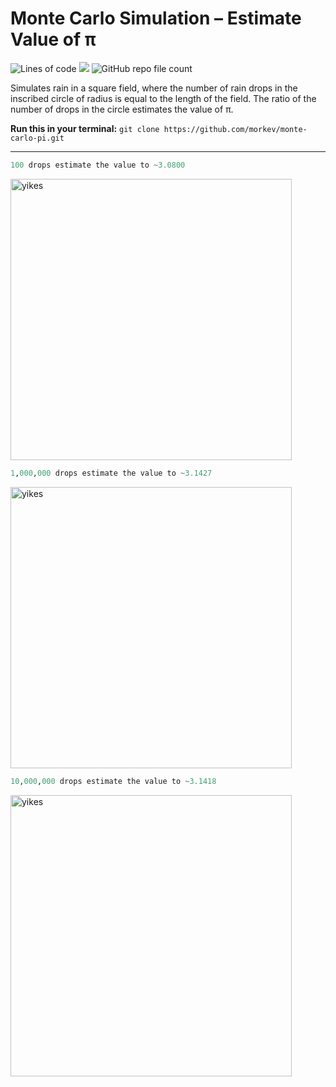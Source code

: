 # Monte Carlo Simulation – Estimate Value of π

<img alt="Lines of code" src="https://img.shields.io/tokei/lines/github/morkev/monte-carlo-pi"> ![](https://img.shields.io/appveyor/build/gruntjs/grunt) <img alt="GitHub repo file count" src="https://img.shields.io/github/directory-file-count/morkev/monte-carlo-pi">


Simulates rain in a square field, where the number of rain drops in the inscribed circle of radius is equal to the length of the field. The ratio of the number of drops in the circle estimates the value of π.

<b>Run this in your terminal:</b> `git clone https://github.com/morkev/monte-carlo-pi.git`

---

```python
100 drops estimate the value to ~3.0800
```

<img width="450" alt="yikes" src="https://user-images.githubusercontent.com/83437383/190880902-32d6189f-74b7-4165-a25e-b0e2f6b5ce5b.png">

```python
1,000,000 drops estimate the value to ~3.1427
```

<img width="450" alt="yikes" src="https://user-images.githubusercontent.com/83437383/190880992-fec4a678-807a-4ec4-b2c4-be780fa70ce1.png">

```python
10,000,000 drops estimate the value to ~3.1418
```

<img width="450" alt="yikes" src="https://user-images.githubusercontent.com/83437383/190881000-76bde149-8390-4bec-84df-6134aed7661c.png">
